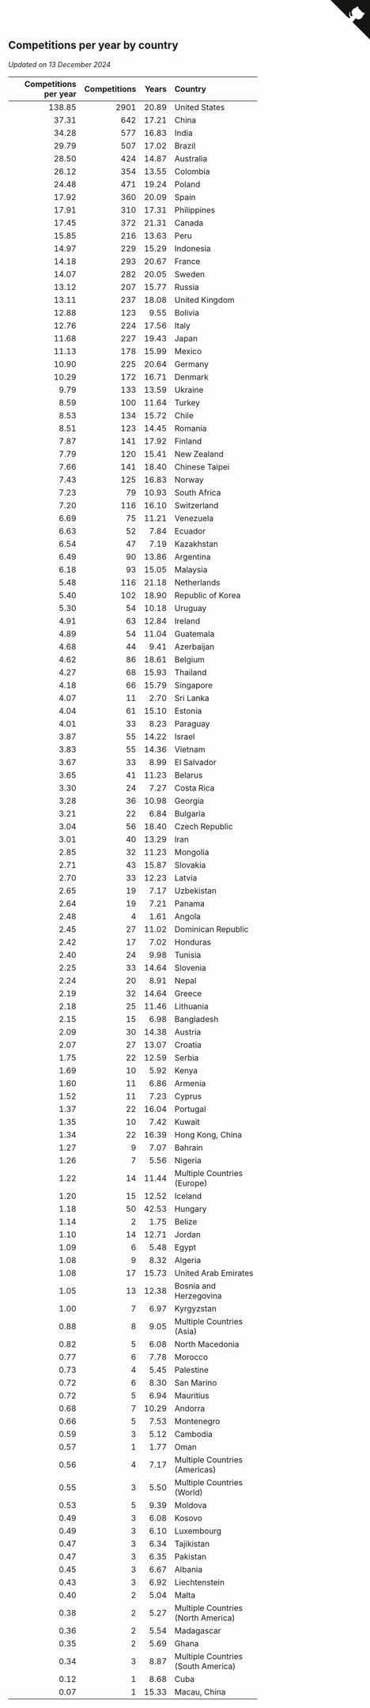 ## Competitions per year by country

*Updated on 13 December 2024*

| Competitions per year | Competitions | Years | Country |
| ---: | ---: | ---: | :--- |
| 138.85 | 2901 | 20.89 | United States |
| 37.31 | 642 | 17.21 | China |
| 34.28 | 577 | 16.83 | India |
| 29.79 | 507 | 17.02 | Brazil |
| 28.50 | 424 | 14.87 | Australia |
| 26.12 | 354 | 13.55 | Colombia |
| 24.48 | 471 | 19.24 | Poland |
| 17.92 | 360 | 20.09 | Spain |
| 17.91 | 310 | 17.31 | Philippines |
| 17.45 | 372 | 21.31 | Canada |
| 15.85 | 216 | 13.63 | Peru |
| 14.97 | 229 | 15.29 | Indonesia |
| 14.18 | 293 | 20.67 | France |
| 14.07 | 282 | 20.05 | Sweden |
| 13.12 | 207 | 15.77 | Russia |
| 13.11 | 237 | 18.08 | United Kingdom |
| 12.88 | 123 | 9.55 | Bolivia |
| 12.76 | 224 | 17.56 | Italy |
| 11.68 | 227 | 19.43 | Japan |
| 11.13 | 178 | 15.99 | Mexico |
| 10.90 | 225 | 20.64 | Germany |
| 10.29 | 172 | 16.71 | Denmark |
| 9.79 | 133 | 13.59 | Ukraine |
| 8.59 | 100 | 11.64 | Turkey |
| 8.53 | 134 | 15.72 | Chile |
| 8.51 | 123 | 14.45 | Romania |
| 7.87 | 141 | 17.92 | Finland |
| 7.79 | 120 | 15.41 | New Zealand |
| 7.66 | 141 | 18.40 | Chinese Taipei |
| 7.43 | 125 | 16.83 | Norway |
| 7.23 | 79 | 10.93 | South Africa |
| 7.20 | 116 | 16.10 | Switzerland |
| 6.69 | 75 | 11.21 | Venezuela |
| 6.63 | 52 | 7.84 | Ecuador |
| 6.54 | 47 | 7.19 | Kazakhstan |
| 6.49 | 90 | 13.86 | Argentina |
| 6.18 | 93 | 15.05 | Malaysia |
| 5.48 | 116 | 21.18 | Netherlands |
| 5.40 | 102 | 18.90 | Republic of Korea |
| 5.30 | 54 | 10.18 | Uruguay |
| 4.91 | 63 | 12.84 | Ireland |
| 4.89 | 54 | 11.04 | Guatemala |
| 4.68 | 44 | 9.41 | Azerbaijan |
| 4.62 | 86 | 18.61 | Belgium |
| 4.27 | 68 | 15.93 | Thailand |
| 4.18 | 66 | 15.79 | Singapore |
| 4.07 | 11 | 2.70 | Sri Lanka |
| 4.04 | 61 | 15.10 | Estonia |
| 4.01 | 33 | 8.23 | Paraguay |
| 3.87 | 55 | 14.22 | Israel |
| 3.83 | 55 | 14.36 | Vietnam |
| 3.67 | 33 | 8.99 | El Salvador |
| 3.65 | 41 | 11.23 | Belarus |
| 3.30 | 24 | 7.27 | Costa Rica |
| 3.28 | 36 | 10.98 | Georgia |
| 3.21 | 22 | 6.84 | Bulgaria |
| 3.04 | 56 | 18.40 | Czech Republic |
| 3.01 | 40 | 13.29 | Iran |
| 2.85 | 32 | 11.23 | Mongolia |
| 2.71 | 43 | 15.87 | Slovakia |
| 2.70 | 33 | 12.23 | Latvia |
| 2.65 | 19 | 7.17 | Uzbekistan |
| 2.64 | 19 | 7.21 | Panama |
| 2.48 | 4 | 1.61 | Angola |
| 2.45 | 27 | 11.02 | Dominican Republic |
| 2.42 | 17 | 7.02 | Honduras |
| 2.40 | 24 | 9.98 | Tunisia |
| 2.25 | 33 | 14.64 | Slovenia |
| 2.24 | 20 | 8.91 | Nepal |
| 2.19 | 32 | 14.64 | Greece |
| 2.18 | 25 | 11.46 | Lithuania |
| 2.15 | 15 | 6.98 | Bangladesh |
| 2.09 | 30 | 14.38 | Austria |
| 2.07 | 27 | 13.07 | Croatia |
| 1.75 | 22 | 12.59 | Serbia |
| 1.69 | 10 | 5.92 | Kenya |
| 1.60 | 11 | 6.86 | Armenia |
| 1.52 | 11 | 7.23 | Cyprus |
| 1.37 | 22 | 16.04 | Portugal |
| 1.35 | 10 | 7.42 | Kuwait |
| 1.34 | 22 | 16.39 | Hong Kong, China |
| 1.27 | 9 | 7.07 | Bahrain |
| 1.26 | 7 | 5.56 | Nigeria |
| 1.22 | 14 | 11.44 | Multiple Countries (Europe) |
| 1.20 | 15 | 12.52 | Iceland |
| 1.18 | 50 | 42.53 | Hungary |
| 1.14 | 2 | 1.75 | Belize |
| 1.10 | 14 | 12.71 | Jordan |
| 1.09 | 6 | 5.48 | Egypt |
| 1.08 | 9 | 8.32 | Algeria |
| 1.08 | 17 | 15.73 | United Arab Emirates |
| 1.05 | 13 | 12.38 | Bosnia and Herzegovina |
| 1.00 | 7 | 6.97 | Kyrgyzstan |
| 0.88 | 8 | 9.05 | Multiple Countries (Asia) |
| 0.82 | 5 | 6.08 | North Macedonia |
| 0.77 | 6 | 7.78 | Morocco |
| 0.73 | 4 | 5.45 | Palestine |
| 0.72 | 6 | 8.30 | San Marino |
| 0.72 | 5 | 6.94 | Mauritius |
| 0.68 | 7 | 10.29 | Andorra |
| 0.66 | 5 | 7.53 | Montenegro |
| 0.59 | 3 | 5.12 | Cambodia |
| 0.57 | 1 | 1.77 | Oman |
| 0.56 | 4 | 7.17 | Multiple Countries (Americas) |
| 0.55 | 3 | 5.50 | Multiple Countries (World) |
| 0.53 | 5 | 9.39 | Moldova |
| 0.49 | 3 | 6.08 | Kosovo |
| 0.49 | 3 | 6.10 | Luxembourg |
| 0.47 | 3 | 6.34 | Tajikistan |
| 0.47 | 3 | 6.35 | Pakistan |
| 0.45 | 3 | 6.67 | Albania |
| 0.43 | 3 | 6.92 | Liechtenstein |
| 0.40 | 2 | 5.04 | Malta |
| 0.38 | 2 | 5.27 | Multiple Countries (North America) |
| 0.36 | 2 | 5.54 | Madagascar |
| 0.35 | 2 | 5.69 | Ghana |
| 0.34 | 3 | 8.87 | Multiple Countries (South America) |
| 0.12 | 1 | 8.68 | Cuba |
| 0.07 | 1 | 15.33 | Macau, China |


<a href="https://github.com/jonatanklosko/wca_statistics" class="github-corner" aria-label="View source on Github"><svg width="80" height="80" viewBox="0 0 250 250" style="fill:#151513; color:#fff; position: absolute; top: 0; border: 0; right: 0;" aria-hidden="true"><path d="M0,0 L115,115 L130,115 L142,142 L250,250 L250,0 Z"></path><path d="M128.3,109.0 C113.8,99.7 119.0,89.6 119.0,89.6 C122.0,82.7 120.5,78.6 120.5,78.6 C119.2,72.0 123.4,76.3 123.4,76.3 C127.3,80.9 125.5,87.3 125.5,87.3 C122.9,97.6 130.6,101.9 134.4,103.2" fill="currentColor" style="transform-origin: 130px 106px;" class="octo-arm"></path><path d="M115.0,115.0 C114.9,115.1 118.7,116.5 119.8,115.4 L133.7,101.6 C136.9,99.2 139.9,98.4 142.2,98.6 C133.8,88.0 127.5,74.4 143.8,58.0 C148.5,53.4 154.0,51.2 159.7,51.0 C160.3,49.4 163.2,43.6 171.4,40.1 C171.4,40.1 176.1,42.5 178.8,56.2 C183.1,58.6 187.2,61.8 190.9,65.4 C194.5,69.0 197.7,73.2 200.1,77.6 C213.8,80.2 216.3,84.9 216.3,84.9 C212.7,93.1 206.9,96.0 205.4,96.6 C205.1,102.4 203.0,107.8 198.3,112.5 C181.9,128.9 168.3,122.5 157.7,114.1 C157.9,116.9 156.7,120.9 152.7,124.9 L141.0,136.5 C139.8,137.7 141.6,141.9 141.8,141.8 Z" fill="currentColor" class="octo-body"></path></svg></a><style>.github-corner:hover .octo-arm{animation:octocat-wave 560ms ease-in-out}@keyframes octocat-wave{0%,100%{transform:rotate(0)}20%,60%{transform:rotate(-25deg)}40%,80%{transform:rotate(10deg)}}@media (max-width:500px){.github-corner:hover .octo-arm{animation:none}.github-corner .octo-arm{animation:octocat-wave 560ms ease-in-out}}</style>
